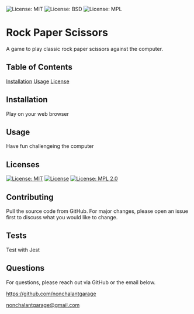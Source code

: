 
  ![License: MIT](https://img.shields.io/badge/License-MIT-yellow.svg) ![License: BSD](https://img.shields.io/badge/License-BSD-yellow.svg) ![License: MPL](https://img.shields.io/badge/License-MPL-yellow.svg)


  # Rock Paper Scissors


A game to play classic rock paper scissors against the computer. 

## Table of Contents
    
[Installation](#installation)
[Usage](#usage)
[License](#licenses)

## Installation

Play on your web browser


## Usage

Have fun challengeing the computer


## Licenses

[![License: MIT](https://img.shields.io/badge/License-MIT-yellow.svg)](https://opensource.org/licenses/MIT)
[![License](https://img.shields.io/badge/License-BSD_3--Clause-blue.svg)](https://opensource.org/licenses/BSD-3-Clause)
[![License: MPL 2.0](https://img.shields.io/badge/License-MPL_2.0-brightgreen.svg)](https://opensource.org/licenses/MPL-2.0)


## Contributing

Pull the source code from GitHub. For major changes, please open an issue first to discuss what you would like to change.

## Tests

Test with Jest

## Questions

For questions, please reach out via GitHub or the email below.

https://github.com/nonchalantgarage

nonchalantgarage@gmail.com
